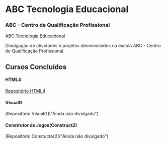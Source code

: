 # ABC Tecnologia Educacional
### ABC - Centro de Qualificação Profissional
[ABC Tecnologia Educacional](http://abcqblog.blogspot.com/ "Site Oficial")

Divulgação de atividades e projetos desenvolvidos na escola ABC - Centro de Qualificação Profissional.

## Cursos Concluídos

#### HTML4
[Repositório HTML4](https://github.com/MacMenez/HTML4-ABC "")
#### VisualG
[Repositório VisualG]("Ainda não divulgado")
#### Construtor de Jogos(Construct2)
[Repositório Constuctor2]("Ainda não divulgado")
